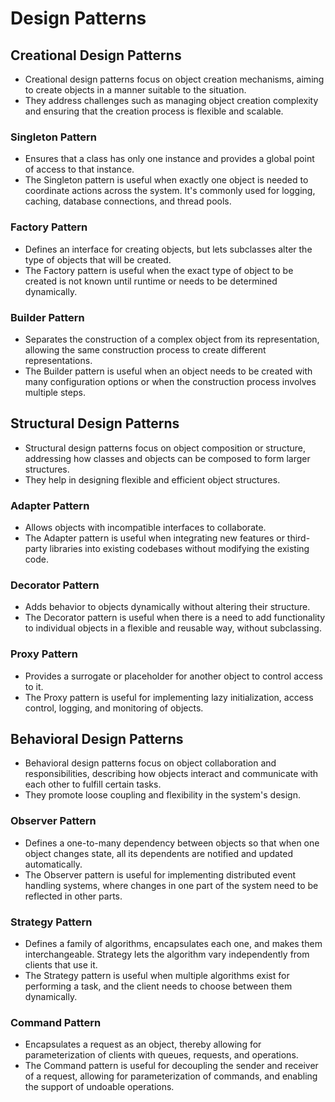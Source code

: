 # Design Patterns

## Creational Design Patterns

- Creational design patterns focus on object creation mechanisms, aiming to create objects in a manner suitable to the situation. 
- They address challenges such as managing object creation complexity and ensuring that the creation process is flexible and scalable.

### Singleton Pattern

- Ensures that a class has only one instance and provides a global point of access to that instance.
- The Singleton pattern is useful when exactly one object is needed to coordinate actions across the system. It's commonly used for logging, caching, database connections, and thread pools.

### Factory Pattern

- Defines an interface for creating objects, but lets subclasses alter the type of objects that will be created.
- The Factory pattern is useful when the exact type of object to be created is not known until runtime or needs to be determined dynamically.

### Builder Pattern

- Separates the construction of a complex object from its representation, allowing the same construction process to create different representations.
- The Builder pattern is useful when an object needs to be created with many configuration options or when the construction process involves multiple steps.

## Structural Design Patterns

- Structural design patterns focus on object composition or structure, addressing how classes and objects can be composed to form larger structures.
- They help in designing flexible and efficient object structures.

### Adapter Pattern

- Allows objects with incompatible interfaces to collaborate.
- The Adapter pattern is useful when integrating new features or third-party libraries into existing codebases without modifying the existing code.

### Decorator Pattern

- Adds behavior to objects dynamically without altering their structure.
- The Decorator pattern is useful when there is a need to add functionality to individual objects in a flexible and reusable way, without subclassing.

### Proxy Pattern

- Provides a surrogate or placeholder for another object to control access to it.
- The Proxy pattern is useful for implementing lazy initialization, access control, logging, and monitoring of objects.

## Behavioral Design Patterns

- Behavioral design patterns focus on object collaboration and responsibilities, describing how objects interact and communicate with each other to fulfill certain tasks.
- They promote loose coupling and flexibility in the system's design.

### Observer Pattern

- Defines a one-to-many dependency between objects so that when one object changes state, all its dependents are notified and updated automatically.
- The Observer pattern is useful for implementing distributed event handling systems, where changes in one part of the system need to be reflected in other parts.

### Strategy Pattern

- Defines a family of algorithms, encapsulates each one, and makes them interchangeable. Strategy lets the algorithm vary independently from clients that use it.
- The Strategy pattern is useful when multiple algorithms exist for performing a task, and the client needs to choose between them dynamically.

### Command Pattern

- Encapsulates a request as an object, thereby allowing for parameterization of clients with queues, requests, and operations.
- The Command pattern is useful for decoupling the sender and receiver of a request, allowing for parameterization of commands, and enabling the support of undoable operations.
